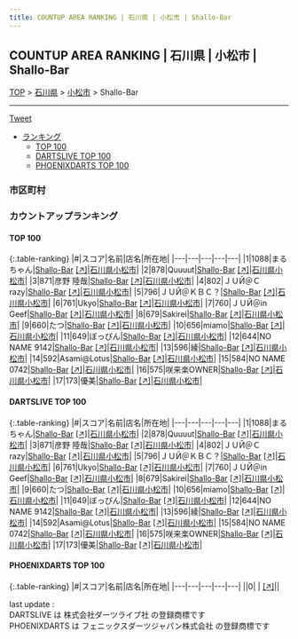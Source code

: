 ```yaml
---
title: COUNTUP AREA RANKING | 石川県 | 小松市 | Shallo-Bar
---
```

## COUNTUP AREA RANKING | 石川県 | 小松市 | Shallo-Bar

[TOP](/darts/rank/) > [石川県](/darts/rank/石川県/) > [小松市](/darts/rank/石川県/小松市/) > Shallo-Bar

___

<a href="https://twitter.com/share?ref_src=twsrc%5Etfw" data-text="COUNTUP AREA RANKING | 石川県小松市Shallo-Bar" class="twitter-share-button" data-hashtags="DARTSLIVE,PHOENIXDARTS,darts,ダーツ" data-show-count="false">Tweet</a>

* [ランキング](#カウントアップランキング)
    * [TOP 100](#top-100)
    * [DARTSLIVE TOP 100](#dartslive-top-100)
    * [PHOENIXDARTS TOP 100](#phoenixdarts-top-100)

### 市区町村

<ul>

</ul>

### カウントアップランキング

#### TOP 100



{:.table-ranking}
|#|スコア|名前|店名|所在地|
|---|---|---|---|---|
|1|1088|<span class="rank-name-dl">まるちゃん</span>|<a href="/darts/rank/shops/fcf748203154d8a5b21333aee1bd51e4.html">Shallo-Bar</a> <a href="https://search.dartslive.com/jp/shop/fcf748203154d8a5b21333aee1bd51e4">[↗]</a>|<a href="/darts/rank/石川県/小松市">石川県小松市</a>|
|2|878|<span class="rank-name-dl">Quuuut</span>|<a href="/darts/rank/shops/fcf748203154d8a5b21333aee1bd51e4.html">Shallo-Bar</a> <a href="https://search.dartslive.com/jp/shop/fcf748203154d8a5b21333aee1bd51e4">[↗]</a>|<a href="/darts/rank/石川県/小松市">石川県小松市</a>|
|3|871|<span class="rank-name-dl">彦野 陸哉</span>|<a href="/darts/rank/shops/fcf748203154d8a5b21333aee1bd51e4.html">Shallo-Bar</a> <a href="https://search.dartslive.com/jp/shop/fcf748203154d8a5b21333aee1bd51e4">[↗]</a>|<a href="/darts/rank/石川県/小松市">石川県小松市</a>|
|4|802|<span class="rank-name-dl">ＪＵЙ＠Ｃrazy</span>|<a href="/darts/rank/shops/fcf748203154d8a5b21333aee1bd51e4.html">Shallo-Bar</a> <a href="https://search.dartslive.com/jp/shop/fcf748203154d8a5b21333aee1bd51e4">[↗]</a>|<a href="/darts/rank/石川県/小松市">石川県小松市</a>|
|5|796|<span class="rank-name-dl">ＪＵЙ＠ＫＢＣ？</span>|<a href="/darts/rank/shops/fcf748203154d8a5b21333aee1bd51e4.html">Shallo-Bar</a> <a href="https://search.dartslive.com/jp/shop/fcf748203154d8a5b21333aee1bd51e4">[↗]</a>|<a href="/darts/rank/石川県/小松市">石川県小松市</a>|
|6|761|<span class="rank-name-dl">Ukyo</span>|<a href="/darts/rank/shops/fcf748203154d8a5b21333aee1bd51e4.html">Shallo-Bar</a> <a href="https://search.dartslive.com/jp/shop/fcf748203154d8a5b21333aee1bd51e4">[↗]</a>|<a href="/darts/rank/石川県/小松市">石川県小松市</a>|
|7|760|<span class="rank-name-dl">ＪＵЙ＠in Geef</span>|<a href="/darts/rank/shops/fcf748203154d8a5b21333aee1bd51e4.html">Shallo-Bar</a> <a href="https://search.dartslive.com/jp/shop/fcf748203154d8a5b21333aee1bd51e4">[↗]</a>|<a href="/darts/rank/石川県/小松市">石川県小松市</a>|
|8|679|<span class="rank-name-dl">Sakirei</span>|<a href="/darts/rank/shops/fcf748203154d8a5b21333aee1bd51e4.html">Shallo-Bar</a> <a href="https://search.dartslive.com/jp/shop/fcf748203154d8a5b21333aee1bd51e4">[↗]</a>|<a href="/darts/rank/石川県/小松市">石川県小松市</a>|
|9|660|<span class="rank-name-dl">たつ</span>|<a href="/darts/rank/shops/fcf748203154d8a5b21333aee1bd51e4.html">Shallo-Bar</a> <a href="https://search.dartslive.com/jp/shop/fcf748203154d8a5b21333aee1bd51e4">[↗]</a>|<a href="/darts/rank/石川県/小松市">石川県小松市</a>|
|10|656|<span class="rank-name-dl">miamo</span>|<a href="/darts/rank/shops/fcf748203154d8a5b21333aee1bd51e4.html">Shallo-Bar</a> <a href="https://search.dartslive.com/jp/shop/fcf748203154d8a5b21333aee1bd51e4">[↗]</a>|<a href="/darts/rank/石川県/小松市">石川県小松市</a>|
|11|649|<span class="rank-name-dl">ぼっぴん</span>|<a href="/darts/rank/shops/fcf748203154d8a5b21333aee1bd51e4.html">Shallo-Bar</a> <a href="https://search.dartslive.com/jp/shop/fcf748203154d8a5b21333aee1bd51e4">[↗]</a>|<a href="/darts/rank/石川県/小松市">石川県小松市</a>|
|12|644|<span class="rank-name-dl">NO NAME 9142</span>|<a href="/darts/rank/shops/fcf748203154d8a5b21333aee1bd51e4.html">Shallo-Bar</a> <a href="https://search.dartslive.com/jp/shop/fcf748203154d8a5b21333aee1bd51e4">[↗]</a>|<a href="/darts/rank/石川県/小松市">石川県小松市</a>|
|13|596|<span class="rank-name-dl">綾</span>|<a href="/darts/rank/shops/fcf748203154d8a5b21333aee1bd51e4.html">Shallo-Bar</a> <a href="https://search.dartslive.com/jp/shop/fcf748203154d8a5b21333aee1bd51e4">[↗]</a>|<a href="/darts/rank/石川県/小松市">石川県小松市</a>|
|14|592|<span class="rank-name-dl">Asami@Lotus</span>|<a href="/darts/rank/shops/fcf748203154d8a5b21333aee1bd51e4.html">Shallo-Bar</a> <a href="https://search.dartslive.com/jp/shop/fcf748203154d8a5b21333aee1bd51e4">[↗]</a>|<a href="/darts/rank/石川県/小松市">石川県小松市</a>|
|15|584|<span class="rank-name-dl">NO NAME 0742</span>|<a href="/darts/rank/shops/fcf748203154d8a5b21333aee1bd51e4.html">Shallo-Bar</a> <a href="https://search.dartslive.com/jp/shop/fcf748203154d8a5b21333aee1bd51e4">[↗]</a>|<a href="/darts/rank/石川県/小松市">石川県小松市</a>|
|16|575|<span class="rank-name-dl">咲来楽OWNER</span>|<a href="/darts/rank/shops/fcf748203154d8a5b21333aee1bd51e4.html">Shallo-Bar</a> <a href="https://search.dartslive.com/jp/shop/fcf748203154d8a5b21333aee1bd51e4">[↗]</a>|<a href="/darts/rank/石川県/小松市">石川県小松市</a>|
|17|173|<span class="rank-name-dl">優美</span>|<a href="/darts/rank/shops/fcf748203154d8a5b21333aee1bd51e4.html">Shallo-Bar</a> <a href="https://search.dartslive.com/jp/shop/fcf748203154d8a5b21333aee1bd51e4">[↗]</a>|<a href="/darts/rank/石川県/小松市">石川県小松市</a>|


#### DARTSLIVE TOP 100



{:.table-ranking}
|#|スコア|名前|店名|所在地|
|---|---|---|---|---|
|1|1088|<span class="rank-name-dl">まるちゃん</span>|<a href="/darts/rank/shops/fcf748203154d8a5b21333aee1bd51e4.html">Shallo-Bar</a> <a href="https://search.dartslive.com/jp/shop/fcf748203154d8a5b21333aee1bd51e4">[↗]</a>|<a href="/darts/rank/石川県/小松市">石川県小松市</a>|
|2|878|<span class="rank-name-dl">Quuuut</span>|<a href="/darts/rank/shops/fcf748203154d8a5b21333aee1bd51e4.html">Shallo-Bar</a> <a href="https://search.dartslive.com/jp/shop/fcf748203154d8a5b21333aee1bd51e4">[↗]</a>|<a href="/darts/rank/石川県/小松市">石川県小松市</a>|
|3|871|<span class="rank-name-dl">彦野 陸哉</span>|<a href="/darts/rank/shops/fcf748203154d8a5b21333aee1bd51e4.html">Shallo-Bar</a> <a href="https://search.dartslive.com/jp/shop/fcf748203154d8a5b21333aee1bd51e4">[↗]</a>|<a href="/darts/rank/石川県/小松市">石川県小松市</a>|
|4|802|<span class="rank-name-dl">ＪＵЙ＠Ｃrazy</span>|<a href="/darts/rank/shops/fcf748203154d8a5b21333aee1bd51e4.html">Shallo-Bar</a> <a href="https://search.dartslive.com/jp/shop/fcf748203154d8a5b21333aee1bd51e4">[↗]</a>|<a href="/darts/rank/石川県/小松市">石川県小松市</a>|
|5|796|<span class="rank-name-dl">ＪＵЙ＠ＫＢＣ？</span>|<a href="/darts/rank/shops/fcf748203154d8a5b21333aee1bd51e4.html">Shallo-Bar</a> <a href="https://search.dartslive.com/jp/shop/fcf748203154d8a5b21333aee1bd51e4">[↗]</a>|<a href="/darts/rank/石川県/小松市">石川県小松市</a>|
|6|761|<span class="rank-name-dl">Ukyo</span>|<a href="/darts/rank/shops/fcf748203154d8a5b21333aee1bd51e4.html">Shallo-Bar</a> <a href="https://search.dartslive.com/jp/shop/fcf748203154d8a5b21333aee1bd51e4">[↗]</a>|<a href="/darts/rank/石川県/小松市">石川県小松市</a>|
|7|760|<span class="rank-name-dl">ＪＵЙ＠in Geef</span>|<a href="/darts/rank/shops/fcf748203154d8a5b21333aee1bd51e4.html">Shallo-Bar</a> <a href="https://search.dartslive.com/jp/shop/fcf748203154d8a5b21333aee1bd51e4">[↗]</a>|<a href="/darts/rank/石川県/小松市">石川県小松市</a>|
|8|679|<span class="rank-name-dl">Sakirei</span>|<a href="/darts/rank/shops/fcf748203154d8a5b21333aee1bd51e4.html">Shallo-Bar</a> <a href="https://search.dartslive.com/jp/shop/fcf748203154d8a5b21333aee1bd51e4">[↗]</a>|<a href="/darts/rank/石川県/小松市">石川県小松市</a>|
|9|660|<span class="rank-name-dl">たつ</span>|<a href="/darts/rank/shops/fcf748203154d8a5b21333aee1bd51e4.html">Shallo-Bar</a> <a href="https://search.dartslive.com/jp/shop/fcf748203154d8a5b21333aee1bd51e4">[↗]</a>|<a href="/darts/rank/石川県/小松市">石川県小松市</a>|
|10|656|<span class="rank-name-dl">miamo</span>|<a href="/darts/rank/shops/fcf748203154d8a5b21333aee1bd51e4.html">Shallo-Bar</a> <a href="https://search.dartslive.com/jp/shop/fcf748203154d8a5b21333aee1bd51e4">[↗]</a>|<a href="/darts/rank/石川県/小松市">石川県小松市</a>|
|11|649|<span class="rank-name-dl">ぼっぴん</span>|<a href="/darts/rank/shops/fcf748203154d8a5b21333aee1bd51e4.html">Shallo-Bar</a> <a href="https://search.dartslive.com/jp/shop/fcf748203154d8a5b21333aee1bd51e4">[↗]</a>|<a href="/darts/rank/石川県/小松市">石川県小松市</a>|
|12|644|<span class="rank-name-dl">NO NAME 9142</span>|<a href="/darts/rank/shops/fcf748203154d8a5b21333aee1bd51e4.html">Shallo-Bar</a> <a href="https://search.dartslive.com/jp/shop/fcf748203154d8a5b21333aee1bd51e4">[↗]</a>|<a href="/darts/rank/石川県/小松市">石川県小松市</a>|
|13|596|<span class="rank-name-dl">綾</span>|<a href="/darts/rank/shops/fcf748203154d8a5b21333aee1bd51e4.html">Shallo-Bar</a> <a href="https://search.dartslive.com/jp/shop/fcf748203154d8a5b21333aee1bd51e4">[↗]</a>|<a href="/darts/rank/石川県/小松市">石川県小松市</a>|
|14|592|<span class="rank-name-dl">Asami@Lotus</span>|<a href="/darts/rank/shops/fcf748203154d8a5b21333aee1bd51e4.html">Shallo-Bar</a> <a href="https://search.dartslive.com/jp/shop/fcf748203154d8a5b21333aee1bd51e4">[↗]</a>|<a href="/darts/rank/石川県/小松市">石川県小松市</a>|
|15|584|<span class="rank-name-dl">NO NAME 0742</span>|<a href="/darts/rank/shops/fcf748203154d8a5b21333aee1bd51e4.html">Shallo-Bar</a> <a href="https://search.dartslive.com/jp/shop/fcf748203154d8a5b21333aee1bd51e4">[↗]</a>|<a href="/darts/rank/石川県/小松市">石川県小松市</a>|
|16|575|<span class="rank-name-dl">咲来楽OWNER</span>|<a href="/darts/rank/shops/fcf748203154d8a5b21333aee1bd51e4.html">Shallo-Bar</a> <a href="https://search.dartslive.com/jp/shop/fcf748203154d8a5b21333aee1bd51e4">[↗]</a>|<a href="/darts/rank/石川県/小松市">石川県小松市</a>|
|17|173|<span class="rank-name-dl">優美</span>|<a href="/darts/rank/shops/fcf748203154d8a5b21333aee1bd51e4.html">Shallo-Bar</a> <a href="https://search.dartslive.com/jp/shop/fcf748203154d8a5b21333aee1bd51e4">[↗]</a>|<a href="/darts/rank/石川県/小松市">石川県小松市</a>|


#### PHOENIXDARTS TOP 100



{:.table-ranking}
|#|スコア|名前|店名|所在地|
|---|---|---|---|---|
||0|<span class="rank-name-dl"> </span>|<a href="/darts/rank/shops/.html"></a> <a href="">[↗]</a>|<a href="/darts/rank//"></a>|


<div class="footer border-top border-gray-light mt-5 pt-3 text-right text-gray">
    last update : <span style="font-weight: italic" id="foot_last_modified"></span><br />
    DARTSLIVE は 株式会社ダーツライブ社 の登録商標です<br />
    PHOENIXDARTS は フェニックスダーツジャパン株式会社 の登録商標です<br />
</div>

<script src="https://cdnjs.cloudflare.com/ajax/libs/jquery.tablesorter/2.31.3/js/jquery.tablesorter.min.js" integrity="sha512-qzgd5cYSZcosqpzpn7zF2ZId8f/8CHmFKZ8j7mU4OUXTNRd5g+ZHBPsgKEwoqxCtdQvExE5LprwwPAgoicguNg==" crossorigin="anonymous" referrerpolicy="no-referrer"></script>
<link rel="stylesheet" href="https://cdnjs.cloudflare.com/ajax/libs/jquery.tablesorter/2.31.3/css/theme.default.min.css" integrity="sha512-wghhOJkjQX0Lh3NSWvNKeZ0ZpNn+SPVXX1Qyc9OCaogADktxrBiBdKGDoqVUOyhStvMBmJQ8ZdMHiR3wuEq8+w==" crossorigin="anonymous" referrerpolicy="no-referrer" />
<script>
$(function() {
    $(".table-ranking").tablesorter({sortList:[[0, 0]]});
    $("#foot_last_modified").text(formatDate(new Date(document.lastModified), 'yyyy-MM-dd HH:mm:ss'));
});
</script>

<script async src="https://platform.twitter.com/widgets.js" charset="utf-8"></script>